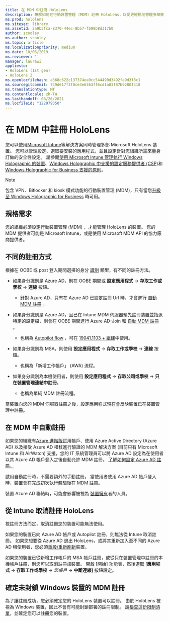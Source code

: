 ```yaml
---
title: 在 MDM 中註冊 HoloLens
description: 瞭解如何在行動裝置管理 (MDM) 註冊 HoloLens，以便更輕鬆地管理多部裝置。
ms.prod: hololens
ms.sitesec: library
ms.assetid: 2a9b3fca-8370-44ec-8b57-fb98b8d317b0
author: scooley
ms.author: scooley
ms.topic: article
ms.localizationpriority: medium
ms.date: 10/06/2019
ms.reviewer: ''
manager: laurawi
appliesto:
- HoloLens (1st gen)
- HoloLens 2
ms.openlocfilehash: a368c622c137374ea9cc544490d3492fa9d3f8c1
ms.sourcegitcommit: 749d617f3f0ce3e6363ff6cd1a03f87b9280f418
ms.translationtype: MT
ms.contentlocale: zh-TW
ms.lasthandoff: 08/26/2021
ms.locfileid: "122979350"
---
```

# <a name="enroll-hololens-in-mdm"></a>在 MDM 中註冊 HoloLens

您可以使用[Microsoft Intune](/intune/windows-holographic-for-business)等解決方案同時管理多部 Microsoft HoloLens 裝置。 您可以管理設定、選取要安裝的應用程式，並且設定針對您組織所需來量身訂做的安全性設定。 請參閱[使用 Microsoft Intune 管理執行 Windows Holographic 的裝置](/intune/windows-holographic-for-business)、[Windows Holographic 中支援的設定服務提供者 (CSP)](https://msdn.microsoft.com/windows/hardware/commercialize/customize/mdm/configuration-service-provider-reference#hololens)和 [Windows Holographic for Business 支援的原則](https://msdn.microsoft.com/windows/hardware/commercialize/customize/mdm/policy-configuration-service-provider#hololenspolicies)。

> [!NOTE]
> 包含 VPN、Bitlocker 和 kiosk 模式功能的行動裝置管理 (MDM)，只有當您[升級至 Windows Holographic for Business](hololens1-upgrade-enterprise.md) 時可用。

## <a name="requirements"></a>規格需求

 您的組織必須設定行動裝置管理 (MDM) ，才能管理 HoloLens 的裝置。 您的 MDM 提供者可能是 Microsoft Intune，或是使用 Microsoft MDM API 的協力廠商提供者。

## <a name="different-ways-to-enroll"></a>不同的註冊方式

根據在 OOBE 或 post 登入期間選擇的身分 [識別](hololens-identity.md) 類型，有不同的註冊方法。

- 如果身分識別是 Azure AD，則在 OOBE 期間或 **設定應用程式**  ->  **存取工作或學校**  ->  **連線** 按鈕。
    - 針對 Azure AD，只有在 Azure AD 已設定註冊 Url 時，才會進行 [自動 MDM 註冊](hololens-enroll-mdm.md#auto-enrollment-in-mdm) 。

- 如果身分識別是 Azure AD，且已在 Intune MDM 伺服器預先註冊裝置並指派特定的設定檔，則會在 OOBE 期間進行 Azure AD-Join 和 [自動 MDM 註冊](hololens-enroll-mdm.md#auto-enrollment-in-mdm) 。
    - 也稱為 [Autopilot flow](hololens2-autopilot.md) ，可在 [19041.1103 + 組建](hololens-release-notes.md#windows-holographic-version-2004)中使用。


- 如果身分識別為 MSA，則使用 **設定應用程式**  ->  **存取工作或學校**  ->  **連線** 按鈕。
    - 也稱為「新增工作帳戶」 (AWA) 流程。
- 如果身分識別為本機使用者，則使用 **設定應用程式**  ->  **存取公司或學校**  ->  **只在裝置管理連結中註冊**。
    - 也稱為單純 MDM 註冊流程。

當裝置向您的 MDM 伺服器註冊之後，設定應用程式現在會反映裝置已在裝置管理中註冊。

## <a name="auto-enrollment-in-mdm"></a>在 MDM 中自動註冊

如果您的組織有[Azure 進階版訂](https://azure.microsoft.com/overview/)用帳戶、使用 Azure Active Directory (Azure AD) 以及接受 Azure AD 權杖進行驗證的 MDM 解決方案 (目前只有 Microsoft Intune 和 AirWatch) 支援，您的 IT 系統管理員可以將 Azure AD 設定為在使用者以其 Azure AD 帳戶登入之後自動允許 MDM 註冊。 [了解如何設定 Azure AD 註冊。](/mem/intune/enrollment/windows-enroll#enable-windows-10-automatic-enrollment)

啟用自動註冊時，不需要額外的手動註冊。 當使用者使用 Azure AD 帳戶登入時，裝置會在完成初次執行體驗後在 MDM 註冊。

裝置 Azure AD 聯結時，可能會影響被視為 [裝置擁有](security-adminless-os.md#device-owner)者的人員。

## <a name="unenroll-hololens-from-intune"></a>從 Intune 取消註冊 HoloLens

視註冊方法而定，取消註冊您的裝置可能無法使用。

如果您的裝置已向 Azure AD 帳戶或 Autopilot 註冊，則無法從 Intune 取消註冊。 如果您想要從 Azure AD 退出 HoloLens，或將其重新加入至不同的 Azure AD 租使用者，您必須[重設/重新刷新](hololens-recovery.md#reset-the-device)裝置。

如果您的裝置已從新增工作帳戶的 MSA 帳戶註冊，或從只在裝置管理中註冊的本機帳戶註冊，則您可以取消註冊該裝置。 開啟 [開始] 功能表，然後選取 [**應用程式**  ->  **存取工作或學校**  ->  *您帳戶*  ->  **中斷連線]** 按鈕設定。

## <a name="ensure-that-mdm-enrollment-isnt-blocked-for-windows-devices"></a>確定未封鎖 Windows 裝置的 MDM 註冊

為了讓註冊成功，您必須確定您的 HoloLens 裝置可以註冊。 由於 HoloLens 被視為 Windows 裝置，因此不會有可能封鎖部署的註冊限制。 請[檢查這份限制清單](/mem/intune/enrollment/enrollment-restrictions-set)，並確定您可以註冊您的裝置。